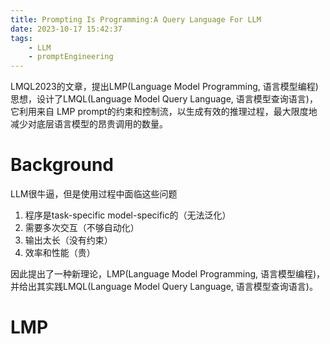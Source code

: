 ```yaml
---
title: Prompting Is Programming:A Query Language For LLM
date: 2023-10-17 15:42:37
tags:
    - LLM
    - promptEngineering
---
```

LMQL2023的文章，提出LMP(Language Model Programming, 语言模型编程)思想，设计了LMQL(Language Model Query Language, 语言模型查询语言)，它利用来自 LMP prompt的约束和控制流，以生成有效的推理过程，最大限度地减少对底层语言模型的昂贵调用的数量。
<!-- more -->
# Background
LLM很牛逼，但是使用过程中面临这些问题
1. 程序是task-specific model-specific的（无法泛化）
2. 需要多次交互（不够自动化）
3. 输出太长（没有约束）
4. 效率和性能（贵）

因此提出了一种新理论，LMP(Language Model Programming, 语言模型编程)，并给出其实践LMQL(Language Model Query Language, 语言模型查询语言)。
# LMP